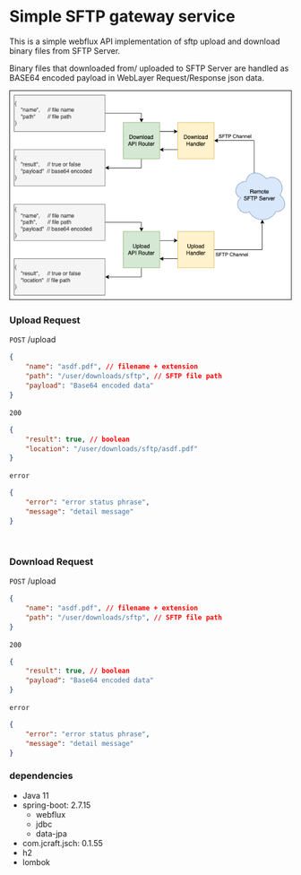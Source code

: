 # Simple SFTP gateway service

This is a simple webflux API implementation of sftp upload and download binary files from SFTP Server.

Binary files that downloaded from/ uploaded to SFTP Server are handled as BASE64 encoded payload in WebLayer Request/Response json data.

![](./sftp-gateway.png)

### Upload Request

`POST` /upload
```json
{
    "name": "asdf.pdf", // filename + extension
    "path": "/user/downloads/sftp", // SFTP file path
    "payload": "Base64 encoded data"
}
```
`200`
```json
{
    "result": true, // boolean
    "location": "/user/downloads/sftp/asdf.pdf"
}
```
`error`
```json
{
    "error": "error status phrase",
    "message": "detail message"
}
```  
<br>

### Download Request

`POST` /upload
```json
{
    "name": "asdf.pdf", // filename + extension
    "path": "/user/downloads/sftp", // SFTP file path
}
```
`200`
```json
{
    "result": true, // boolean
    "payload": "Base64 encoded data"
}
```
`error`
```json
{
    "error": "error status phrase",
    "message": "detail message"
}
```

### dependencies

- Java 11
- spring-boot: 2.7.15
    - webflux
    - jdbc
    - data-jpa
- com.jcraft.jsch: 0.1.55
- h2
- lombok